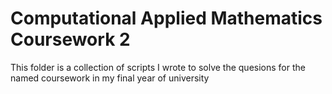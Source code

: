 # Computational Applied Mathematics Coursework 2

This folder is a collection of scripts I wrote to solve the quesions for the named coursework in my final year of university